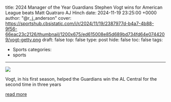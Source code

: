 title: 2024 Manager of the Year Guardians Stephen Vogt wins for American League beats Matt Quatraro AJ Hinch
date: 2024-11-19 23:25:00 +0000
author: "@r_j_anderson"
cover: https://sportshub.cbsistatic.com/i/r/2024/11/19/2387977d-b4a7-4b88-9f56-66eac23c2126/thumbnail/1200x675/ed615008e85d689bd734fd64e0744209/vogt-getty.png
draft: false
top: false
type: post
hide: false
toc: false
tags:
  - Sports
categories:
  - sports
---

![](https://sportshub.cbsistatic.com/i/r/2024/11/19/2387977d-b4a7-4b88-9f56-66eac23c2126/thumbnail/1200x675/ed615008e85d689bd734fd64e0744209/vogt-getty.png)

Vogt, in his first season, helped the Guardians win the AL Central for the second time in three years

[read more](https://www.cbssports.com/mlb/news/2024-manager-of-the-year-guardians-stephen-vogt-wins-for-american-league-beats-matt-quatraro-a-j-hinch/)
